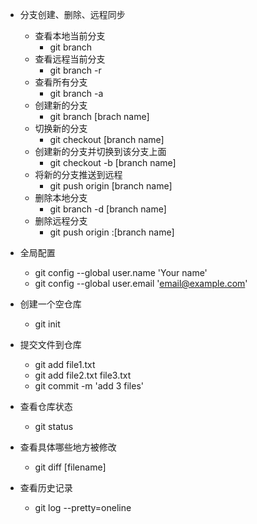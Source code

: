 - 分支创建、删除、远程同步
    - 查看本地当前分支
        - git branch
    - 查看远程当前分支
        - git branch -r
    - 查看所有分支
        - git branch -a
    - 创建新的分支
        - git branch [brach name]
    - 切换新的分支
        - git checkout [branch name]
    - 创建新的分支并切换到该分支上面
        - git checkout -b [branch name]
    - 将新的分支推送到远程
        - git push origin [branch name]
    - 删除本地分支
        - git branch -d [branch name]
    - 删除远程分支
        - git push origin :[branch name]

- 全局配置
    - git config --global user.name 'Your name'
    - git config --global user.email 'email@example.com'
- 创建一个空仓库
    - git init
- 提交文件到仓库
    - git add file1.txt
    - git add file2.txt file3.txt
    - git commit -m 'add 3 files'
- 查看仓库状态
    - git status
- 查看具体哪些地方被修改
    - git diff [filename]
- 查看历史记录
    - git log --pretty=oneline



